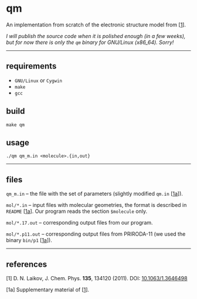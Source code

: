 # qm
An implementation from scratch of the electronic structure model from \[[1]\].

*I will publish the source code when it is polished enough (in a few weeks), 
but for now there is only the `qm` binary for GNU/Linux (x86_64).
Sorry!*

---

## requirements
* `GNU/Linux` or `Cygwin`
* `make`
* `gcc`

## build
```
make qm
```

## usage
```
./qm qm_m.in <molecule>.{in,out}
```

---

## files

`qm_m.in`  –
the file with the set of parameters
(slightly modified `qm.in` \[[1a]\]).

`mol/*.in`  –
input files with molecular geometries, 
the format is described in `README` \[[1a]\].
Our program reads the section `$molecule` only.

`mol/*.17.out`  –
corresponding output files from our program.

`mol/*.p11.out` –
corresponding output files from PRIRODA-11
(we used the binary `bin/p1` \[[1a]\]).

---

## references

<a name="ref1">\[1\]</a>
D. N. Laikov, J. Chem. Phys. **135**, 134120 (2011).
DOI: [10.1063/1.3646498](http://dx.doi.org/10.1063/1.3646498)

<a name="ref1a">\[1a\]</a>
Supplementary material of \[[1]\].

[1]: #ref1
[1a]: #ref1a

